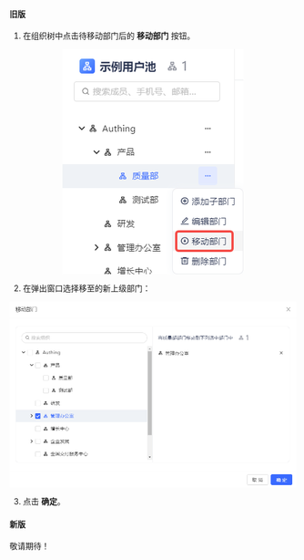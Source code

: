 #### 旧版

1. 在组织树中点击待移动部门后的 **移动部门** 按钮。

<img src="../../images/move-department-old.png" style="display:block;margin: 0 auto;">

2. 在弹出窗口选择移至的新上级部门：

<img src="../../images/move-to.png" style="display:block;margin: 0 auto;">

3. 点击 **确定**。

#### 新版

敬请期待！